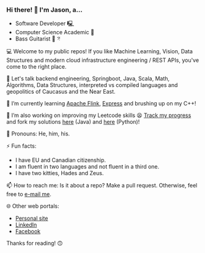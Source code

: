 ### Hi there! 👋 I'm Jason, a...

  - Software Developer 🖳
  - Computer Science Academic 🏫
  - Bass Guitarist 🎸 𝄤

💻 Welcome to my public repos! If you like Machine Learning, Vision, Data Structures and modern cloud infrastructure engineering / REST APIs, you've come to the right place.

💬 Let's talk backend engineering, Springboot, Java, Scala, Math, Algorithms, Data Structures, interpreted vs compiled languages and geopolitics of Caucasus and the Near East.

🌱 I’m currently learning [Apache Flink](https://flink.apache.org/), [Express](https://expressjs.com/) and brushing up on my C++!

🔭 I’m also working on improving my Leetcode skills 😫 [Track my progress](https://leetcode.com/JasonFil/) and fork my solutions [here](https://github.com/jasonfilippou/JIP) (Java) and [here](https://github.com/jasonfilippou/PIP) \(Python)!

👦 Pronouns: He, him, his.

⚡ Fun facts:

  - I have EU and Canadian citizenship.
  - I am fluent in two languages and not fluent in a third one.
  - I have two kitties, Hades and Zeus.

📫 How to reach me: Is it about a repo? Make a pull request. Otherwise, feel free to [e-mail me](mailto:jason.filippou@gmail.com).

🌐 Other web portals:

  - [Personal site](https://www.jasonfilippou.com/)
  - [LinkedIn](https://www.linkedin.com/in/jasonfilippou/)
  - [Facebook](https://www.facebook.com/jason.filippou.5)

Thanks for reading! 🙃

<!--
**jasonfilippou/jasonfilippou** is a ✨ _special_ ✨ repository because its `README.md` (this file) appears on your GitHub profile.

Here are some ideas to get you started:

- 🔭 I’m currently working on ...
- 🌱 I’m currently learning ...
- 👯 I’m looking to collaborate on ...
- 🤔 I’m looking for help with ...
- 💬 Ask me about ...
- 📫 How to reach me: ...
- 😄 Pronouns: ...
- ⚡ Fun fact: ...
-->
